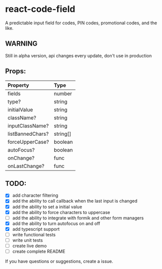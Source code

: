 # react-code-field

A predictable input field for codes, PIN codes, promotional codes, and the like.

## WARNING

Still in alpha version, api changes every update, don't use in production

## Props:

| Property         | Type     |
| :--------------- | :------- |
| fields           | number   |
| type?            | string   |
| initialValue     | string   |
| className?       | string   |
| inputClassName?  | string   |
| listBannedChars? | string[] |
| forceUpperCase?  | boolean  |
| autoFocus?       | boolean  |
| onChange?        | func     |
| onLastChange?    | func     |

## TODO:

- [x] add character filtering
- [x] add the ability to call callback when the last input is changed
- [x] add the ability to set a initial value
- [x] add the ability to force characters to uppercase
- [ ] add the ability to integrate with formik and other form managers
- [x] add the ability to turn autofocus on and off
- [x] add typescript support
- [ ] write functional tests
- [ ] write unit tests
- [ ] create live demo
- [ ] create complete README

If you have questions or suggestions, create a issue.
